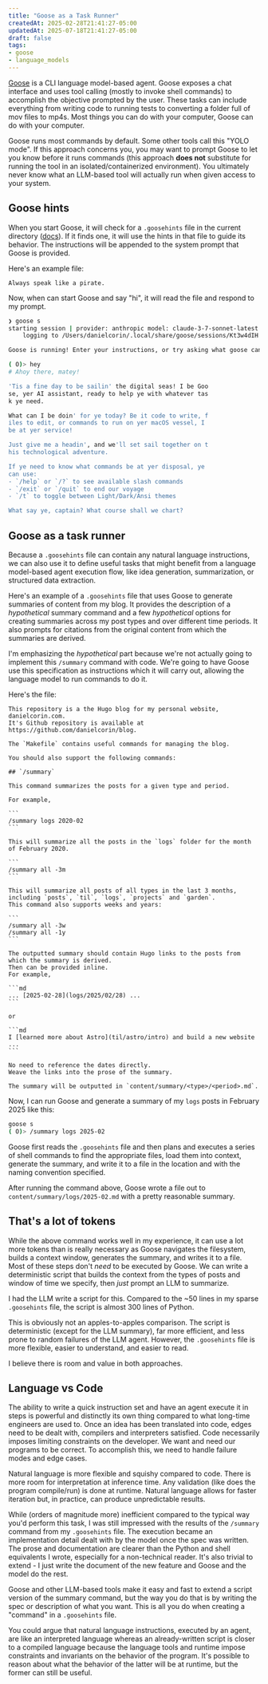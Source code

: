 ```yaml
---
title: "Goose as a Task Runner"
createdAt: 2025-02-28T21:41:27-05:00
updatedAt: 2025-07-18T21:41:27-05:00
draft: false
tags:
- goose
- language_models
---
```


[Goose](https://github.com/block/goose) is a CLI language model-based agent.
Goose exposes a chat interface and uses tool calling (mostly to invoke shell commands) to accomplish the objective prompted by the user.
These tasks can include everything from writing code to running tests to converting a folder full of mov files to mp4s.
Most things you can do with your computer, Goose can do with your computer.

Goose runs most commands by default.
Some other tools call this "YOLO mode".
If this approach concerns you, you may want to prompt Goose to let you know before it runs commands (this approach **does not** substitute for running the tool in an isolated/containerized environment).
You ultimately never know what an LLM-based tool will actually run when given access to your system.

## Goose hints

When you start Goose, it will check for a `.goosehints` file in the current directory ([docs](https://block.github.io/goose/docs/guides/using-goosehints/)).
If it finds one, it will use the hints in that file to guide its behavior.
The instructions will be appended to the system prompt that Goose is provided.

Here's an example file:

```text title=".goosehints"
Always speak like a pirate.
```

Now, when can start Goose and say "hi", it will read the file and respond to my prompt.


```sh
❯ goose s
starting session | provider: anthropic model: claude-3-7-sonnet-latest
    logging to /Users/danielcorin/.local/share/goose/sessions/Kt3w4dIH.jsonl

Goose is running! Enter your instructions, or try asking what goose can do.

( O)> hey
# Ahoy there, matey!

'Tis a fine day to be sailin' the digital seas! I be Goo
se, yer AI assistant, ready to help ye with whatever tas
k ye need.

What can I be doin' for ye today? Be it code to write, f
iles to edit, or commands to run on yer macOS vessel, I
be at yer service!

Just give me a headin', and we'll set sail together on t
his technological adventure.

If ye need to know what commands be at yer disposal, ye
can use:
- `/help` or `/?` to see available slash commands
- `/exit` or `/quit` to end our voyage
- `/t` to toggle between Light/Dark/Ansi themes

What say ye, captain? What course shall we chart?
```

## Goose as a task runner

Because a `.goosehints` file can contain any natural language instructions, we can also use it to define useful tasks that might benefit from a language model-based agent execution flow, like idea generation, summarization, or structured data extraction.

Here's an example of a `.goosehints` file that uses Goose to generate summaries of content from my blog.
It provides the description of a _hypothetical_ summary command and a few _hypothetical_ options for creating summaries across my post types and over different time periods.
It also prompts for citations from the original content from which the summaries are derived.

I'm emphasizing the _hypothetical_ part because we're not actually going to implement this `/summary` command with code.
We're going to have Goose use this specification as instructions which it will carry out, allowing the language model to run commands to do it.

Here's the file:

````text title=".goosehints"
This repository is a the Hugo blog for my personal website, danielcorin.com.
It's Github repository is available at https://github.com/danielcorin/blog.

The `Makefile` contains useful commands for managing the blog.

You should also support the following commands:

## `/summary`

This command summarizes the posts for a given type and period.

For example,

```
/summary logs 2020-02
```

This will summarize all the posts in the `logs` folder for the month of February 2020.

```
/summary all -3m
```

This will summarize all posts of all types in the last 3 months, including `posts`, `til`, `logs`, `projects` and `garden`.
This command also supports weeks and years:

```
/summary all -3w
/summary all -1y
```

The outputted summary should contain Hugo links to the posts from which the summary is derived.
Then can be provided inline.
For example,

```md
... [2025-02-28](logs/2025/02/28) ...
```

or

```md
I [learned more about Astro](til/astro/intro) and build a new website ...
```

No need to reference the dates directly.
Weave the links into the prose of the summary.

The summary will be outputted in `content/summary/<type>/<period>.md`.
````

Now, I can run Goose and generate a summary of my `logs` posts in February 2025 like this:

```sh
goose s
( O)> /summary logs 2025-02
```
Goose first reads the `.goosehints` file and then plans and executes a series of shell commands to find the appropriate files, load them into context, generate the summary, and write it to a file in the location and with the naming convention specified.

After running the command above, Goose wrote a file out to `content/summary/logs/2025-02.md` with a pretty reasonable summary.

## That's a lot of tokens

While the above command works well in my experience, it can use a lot more tokens than is really necessary as Goose navigates the filesystem, builds a context window, generates the summary, and writes it to a file.
Most of these steps don't _need_ to be executed by Goose.
We can write a deterministic script that builds the context from the types of posts and window of time we specify, then _just_ prompt an LLM to summarize.

I had the LLM write a script for this.
Compared to the ~50 lines in my sparse `.goosehints` file, the script is almost 300 lines of Python.

This is obviously not an apples-to-apples comparison.
The script is deterministic (except for the LLM summary), far more efficient, and less prone to random failures of the LLM agent.
However, the `.goosehints` file is more flexible, easier to understand, and easier to read.

I believe there is room and value in both approaches.

## Language vs Code

The ability to write a quick instruction set and have an agent execute it in steps is powerful and distinctly its own thing compared to what long-time engineers are used to.
Once an idea has been translated into code, edges need to be dealt with, compilers and interpreters satisfied.
Code necessarily imposes limiting constraints on the developer.
We want and need our programs to be correct.
To accomplish this, we need to handle failure modes and edge cases.

Natural language is more flexible and squishy compared to code.
There is more room for interpretation at inference time.
Any validation (like does the program compile/run) is done at runtime.
Natural language allows for faster iteration but, in practice, can produce unpredictable results.

While (orders of magnitude more) inefficient compared to the typical way you'd perform this task, I was still impressed with the results of the `/summary` command from my `.goosehints` file.
The execution became an implementation detail dealt with by the model once the spec was written.
The prose and documentation are clearer than the Python and shell equivalents I wrote, especially for a non-technical reader.
It's also trivial to extend - I just write the document of the new feature and Goose and the model do the rest.

Goose and other LLM-based tools make it easy and fast to extend a script version of the summary command, but the way you do that is by writing the spec or description of what you want.
This is all you do when creating a "command" in a `.goosehints` file.

You could argue that natural language instructions, executed by an agent, are like an interpreted language whereas an already-written script is closer to a compiled language because the language tools and runtime impose constraints and invariants on the behavior of the program.
It's possible to reason about what the behavior of the latter will be at runtime, but the former can still be useful.
